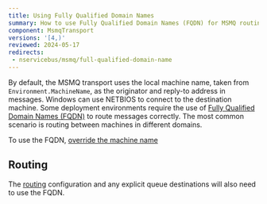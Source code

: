 ```yaml
---
title: Using Fully Qualified Domain Names
summary: How to use Fully Qualified Domain Names (FQDN) for MSMQ routing with NServiceBus
component: MsmqTransport
versions: '[4,)'
reviewed: 2024-05-17
redirects:
 - nservicebus/msmq/full-qualified-domain-name
---
```


By default, the MSMQ transport uses the local machine name, taken from `Environment.MachineName`, as the originator and reply-to address in messages. Windows can use NETBIOS to connect to the destination machine. Some deployment environments require the use of [Fully Qualified Domain Names (FQDN)](https://en.wikipedia.org/wiki/Fully_qualified_domain_name) to route messages correctly. The most common scenario is routing between machines in different domains.

To use the FQDN, [override the machine name](/nservicebus/hosting/override-machine-name.md)

## Routing

The [routing](/nservicebus/messaging/routing.md) configuration and any explicit queue destinations will also need to use the FQDN.
